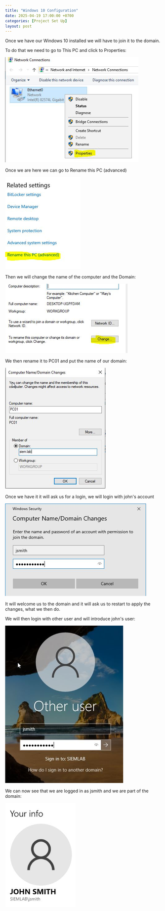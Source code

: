 ```yaml
---
title: "Windows 10 Configuration"
date: 2025-04-19 17:00:00 +0700
categories: [Project Set Up]
layout: post
---
```


Once we have our Windows 10 installed we will have to join it to the domain.

To do that we need to go to This PC and click to Properties:

![Proerties](/assets/images/properties.JPG)

Once we are here we can go to Rename this PC (advanced)

![Advanced](/assets/images/advanced.JPG)

Then we will change the name of the computer and the Domain:

![Change](/assets/images/change.JPG)

We then rename it to PC01 and put the name of our domain:

![Rename](/assets/images/rename.JPG)

Once we have it it will ask us for a login, we will login with john's account

![John Login](/assets/images/john-login.JPG)

It will welcome us to the domain and it will ask us to restart to apply the changes, what we then do.

We will then login with other user and will introduce john's user:

![Other User](/assets/images/other-user.JPG)

We can now see that we are logged in as jsmith and we are part of the domain:

![John](/assets/images/john.JPG)